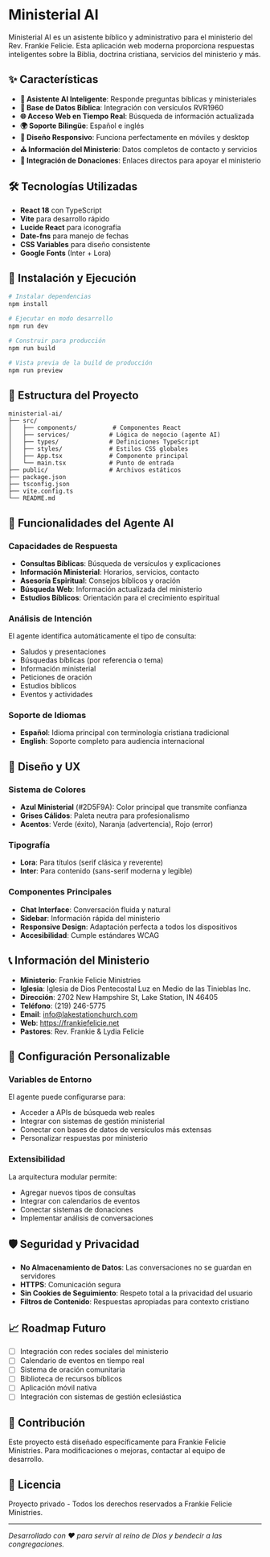 # Ministerial AI

Ministerial AI es un asistente bíblico y administrativo para el ministerio del Rev. Frankie Felicie. Esta aplicación web moderna proporciona respuestas inteligentes sobre la Biblia, doctrina cristiana, servicios del ministerio y más.

## ✨ Características

- **🤖 Asistente AI Inteligente**: Responde preguntas bíblicas y ministeriales
- **📖 Base de Datos Bíblica**: Integración con versículos RVR1960
- **🌐 Acceso Web en Tiempo Real**: Búsqueda de información actualizada
- **🌍 Soporte Bilingüe**: Español e inglés
- **📱 Diseño Responsivo**: Funciona perfectamente en móviles y desktop
- **⛪ Información del Ministerio**: Datos completos de contacto y servicios
- **💝 Integración de Donaciones**: Enlaces directos para apoyar el ministerio

## 🛠️ Tecnologías Utilizadas

- **React 18** con TypeScript
- **Vite** para desarrollo rápido
- **Lucide React** para iconografía
- **Date-fns** para manejo de fechas
- **CSS Variables** para diseño consistente
- **Google Fonts** (Inter + Lora)

## 🚀 Instalación y Ejecución

```bash
# Instalar dependencias
npm install

# Ejecutar en modo desarrollo
npm run dev

# Construir para producción
npm run build

# Vista previa de la build de producción
npm run preview
```

## 📁 Estructura del Proyecto

```
ministerial-ai/
├── src/
│   ├── components/          # Componentes React
│   ├── services/           # Lógica de negocio (agente AI)
│   ├── types/              # Definiciones TypeScript
│   ├── styles/             # Estilos CSS globales
│   ├── App.tsx             # Componente principal
│   └── main.tsx            # Punto de entrada
├── public/                 # Archivos estáticos
├── package.json
├── tsconfig.json
├── vite.config.ts
└── README.md
```

## 🎯 Funcionalidades del Agente AI

### Capacidades de Respuesta
- **Consultas Bíblicas**: Búsqueda de versículos y explicaciones
- **Información Ministerial**: Horarios, servicios, contacto
- **Asesoría Espiritual**: Consejos bíblicos y oración
- **Búsqueda Web**: Información actualizada del ministerio
- **Estudios Bíblicos**: Orientación para el crecimiento espiritual

### Análisis de Intención
El agente identifica automáticamente el tipo de consulta:
- Saludos y presentaciones
- Búsquedas bíblicas (por referencia o tema)
- Información ministerial
- Peticiones de oración
- Estudios bíblicos
- Eventos y actividades

### Soporte de Idiomas
- **Español**: Idioma principal con terminología cristiana tradicional
- **English**: Soporte completo para audiencia internacional

## 🎨 Diseño y UX

### Sistema de Colores
- **Azul Ministerial** (#2D5F9A): Color principal que transmite confianza
- **Grises Cálidos**: Paleta neutra para profesionalismo
- **Acentos**: Verde (éxito), Naranja (advertencia), Rojo (error)

### Tipografía
- **Lora**: Para títulos (serif clásica y reverente)
- **Inter**: Para contenido (sans-serif moderna y legible)

### Componentes Principales
- **Chat Interface**: Conversación fluida y natural
- **Sidebar**: Información rápida del ministerio
- **Responsive Design**: Adaptación perfecta a todos los dispositivos
- **Accesibilidad**: Cumple estándares WCAG

## 📞 Información del Ministerio

- **Ministerio**: Frankie Felicie Ministries
- **Iglesia**: Iglesia de Dios Pentecostal Luz en Medio de las Tinieblas Inc.
- **Dirección**: 2702 New Hampshire St, Lake Station, IN 46405
- **Teléfono**: (219) 246-5775
- **Email**: info@lakestationchurch.com
- **Web**: https://frankiefelicie.net
- **Pastores**: Rev. Frankie & Lydia Felicie

## 🔧 Configuración Personalizable

### Variables de Entorno
El agente puede configurarse para:
- Acceder a APIs de búsqueda web reales
- Integrar con sistemas de gestión ministerial
- Conectar con bases de datos de versículos más extensas
- Personalizar respuestas por ministerio

### Extensibilidad
La arquitectura modular permite:
- Agregar nuevos tipos de consultas
- Integrar con calendarios de eventos
- Conectar sistemas de donaciones
- Implementar análisis de conversaciones

## 🛡️ Seguridad y Privacidad

- **No Almacenamiento de Datos**: Las conversaciones no se guardan en servidores
- **HTTPS**: Comunicación segura
- **Sin Cookies de Seguimiento**: Respeto total a la privacidad del usuario
- **Filtros de Contenido**: Respuestas apropiadas para contexto cristiano

## 📈 Roadmap Futuro

- [ ] Integración con redes sociales del ministerio
- [ ] Calendario de eventos en tiempo real
- [ ] Sistema de oración comunitaria
- [ ] Biblioteca de recursos bíblicos
- [ ] Aplicación móvil nativa
- [ ] Integración con sistemas de gestión eclesiástica

## 🤝 Contribución

Este proyecto está diseñado específicamente para Frankie Felicie Ministries. Para modificaciones o mejoras, contactar al equipo de desarrollo.

## 📄 Licencia

Proyecto privado - Todos los derechos reservados a Frankie Felicie Ministries.

---

*Desarrollado con ❤️ para servir al reino de Dios y bendecir a las congregaciones.*